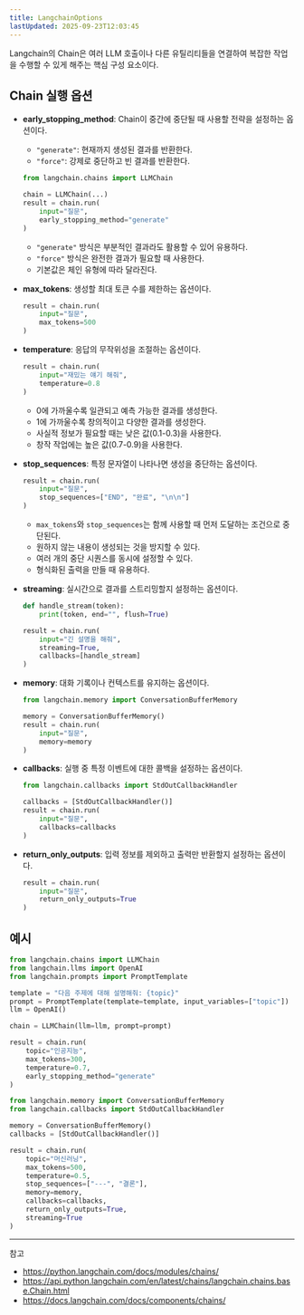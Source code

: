 ```yaml
---
title: LangchainOptions
lastUpdated: 2025-09-23T12:03:45
---
```

Langchain의 Chain은 여러 LLM 호출이나 다른 유틸리티들을 연결하여 복잡한 작업을 수행할 수 있게 해주는 핵심 구성 요소이다.

## Chain 실행 옵션

- **early_stopping_method**: Chain이 중간에 중단될 때 사용할 전략을 설정하는 옵션이다.
  - `"generate"`: 현재까지 생성된 결과를 반환한다.
  - `"force"`: 강제로 중단하고 빈 결과를 반환한다.
  
  ```python
  from langchain.chains import LLMChain
  
  chain = LLMChain(...)
  result = chain.run(
      input="질문",
      early_stopping_method="generate"
  )
  ```
  
  - `"generate"` 방식은 부분적인 결과라도 활용할 수 있어 유용하다.
  - `"force"` 방식은 완전한 결과가 필요할 때 사용한다.
  - 기본값은 체인 유형에 따라 달라진다.

- **max_tokens**: 생성할 최대 토큰 수를 제한하는 옵션이다.
  
  ```python
  result = chain.run(
      input="질문",
      max_tokens=500
  )
  ```

- **temperature**: 응답의 무작위성을 조절하는 옵션이다.
  
  ```python
  result = chain.run(
      input="재밌는 얘기 해줘",
      temperature=0.8
  )
  ```
  
  - 0에 가까울수록 일관되고 예측 가능한 결과를 생성한다.
  - 1에 가까울수록 창의적이고 다양한 결과를 생성한다.
  - 사실적 정보가 필요할 때는 낮은 값(0.1-0.3)을 사용한다.
  - 창작 작업에는 높은 값(0.7-0.9)을 사용한다.

- **stop_sequences**: 특정 문자열이 나타나면 생성을 중단하는 옵션이다.
  
  ```python
  result = chain.run(
      input="질문",
      stop_sequences=["END", "완료", "\n\n"]
  )
  ```
  
  - `max_tokens`와 `stop_sequences`는 함께 사용할 때 먼저 도달하는 조건으로 중단된다.
  - 원하지 않는 내용이 생성되는 것을 방지할 수 있다.
  - 여러 개의 중단 시퀀스를 동시에 설정할 수 있다.
  - 형식화된 출력을 만들 때 유용하다.

- **streaming**: 실시간으로 결과를 스트리밍할지 설정하는 옵션이다.
  
  ```python
  def handle_stream(token):
      print(token, end="", flush=True)
  
  result = chain.run(
      input="긴 설명을 해줘",
      streaming=True,
      callbacks=[handle_stream]
  )
  ```

- **memory**: 대화 기록이나 컨텍스트를 유지하는 옵션이다.
  
  ```python
  from langchain.memory import ConversationBufferMemory
  
  memory = ConversationBufferMemory()
  result = chain.run(
      input="질문",
      memory=memory
  )
  ```

- **callbacks**: 실행 중 특정 이벤트에 대한 콜백을 설정하는 옵션이다.
  
  ```python
  from langchain.callbacks import StdOutCallbackHandler
  
  callbacks = [StdOutCallbackHandler()]
  result = chain.run(
      input="질문",
      callbacks=callbacks
  )
  ```

- **return_only_outputs**: 입력 정보를 제외하고 출력만 반환할지 설정하는 옵션이다.
  
  ```python
  result = chain.run(
      input="질문",
      return_only_outputs=True
  )
  ```

## 예시

```python
from langchain.chains import LLMChain
from langchain.llms import OpenAI
from langchain.prompts import PromptTemplate

template = "다음 주제에 대해 설명해줘: {topic}"
prompt = PromptTemplate(template=template, input_variables=["topic"])
llm = OpenAI()

chain = LLMChain(llm=llm, prompt=prompt)

result = chain.run(
    topic="인공지능",
    max_tokens=300,
    temperature=0.7,
    early_stopping_method="generate"
)

from langchain.memory import ConversationBufferMemory
from langchain.callbacks import StdOutCallbackHandler

memory = ConversationBufferMemory()
callbacks = [StdOutCallbackHandler()]

result = chain.run(
    topic="머신러닝",
    max_tokens=500,
    temperature=0.5,
    stop_sequences=["---", "결론"],
    memory=memory,
    callbacks=callbacks,
    return_only_outputs=True,
    streaming=True
)
```

---
참고

- <https://python.langchain.com/docs/modules/chains/>
- <https://api.python.langchain.com/en/latest/chains/langchain.chains.base.Chain.html>
- <https://docs.langchain.com/docs/components/chains/>
